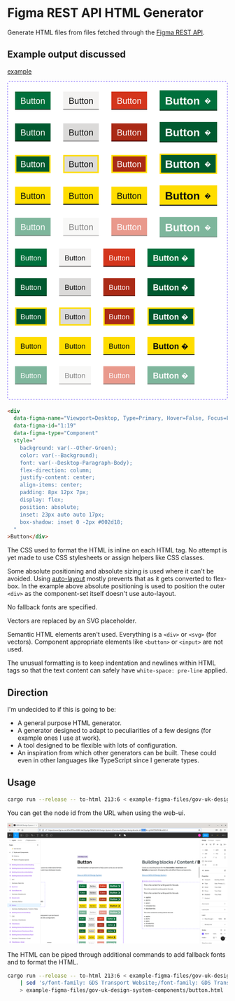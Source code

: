 # Figma REST API HTML Generator

Generate HTML files from files fetched through the
[Figma REST API](https://www.figma.com/developers/api).

## Example output discussed

[example](../../example-figma-files/gov-uk-design-system-components/button.html)

![Screenshot of button.html as rendered by Firefox](../../README-images/buttons-html-rendered.png)

```html
<div
  data-figma-name="Viewport=Desktop, Type=Primary, Hover=False, Focus=False, Disabled=False"
  data-figma-id="1:19"
  data-figma-type="Component"
  style="
    background: var(--Other-Green);
    color: var(--Background);
    font: var(--Desktop-Paragraph-Body);
    flex-direction: column;
    justify-content: center;
    align-items: center;
    padding: 8px 12px 7px;
    display: flex;
    position: absolute;
    inset: 23px auto auto 17px;
    box-shadow: inset 0 -2px #002d18;
  "
>Button</div>
```

The CSS used to format the HTML is inline on each HTML tag. No attempt is yet
made to use CSS stylesheets or assign helpers like CSS classes.

Some absolute positioning and absolute sizing is used where it can't be avoided.
Using
[auto-layout](https://help.figma.com/hc/en-us/articles/5731482952599-Using-auto-layout)
mostly prevents that as it gets converted to flex-box. In the example above
absolute positioning is used to position the outer `<div>` as the component-set
itself doesn't use auto-layout.

No fallback fonts are specified.

Vectors are replaced by an SVG placeholder.

Semantic HTML elements aren't used. Everything is a `<div>` or `<svg>` (for
vectors). Component appropriate elements like `<button>` or `<input>` are not
used.

The unusual formatting is to keep indentation and newlines within HTML tags so
that the text content can safely have `white-space: pre-line` applied.

## Direction

I'm undecided to if this is going to be:

- A general purpose HTML generator.
- A generator designed to adapt to peculiarities of a few designs (for example
  ones I use at work).
- A tool designed to be flexible with lots of configuration.
- An inspiration from which other generators can be built. These could even in
  other languages like TypeScript since I generate types.

## Usage

```bash
cargo run --release -- to-html 213:6 < example-figma-files/gov-uk-design-system.json > example-figma-files/gov-uk-design-system-components/button.html
```

You can get the node id from the URL when using the web-ui.

![Screenshot of Gov UK design system in Figma web view with Button component selected and node-id=213-6 highlighted in the address bar](../../README-images/selecting-node-id.png)

The HTML can be piped through additional commands to add fallback fonts and to
format the HTML.

```bash
cargo run --release -- to-html 213:6 < example-figma-files/gov-uk-design-system.json \
	| sed 's/font-family: GDS Transport Website;/font-family: GDS Transport Website,arial,sans-serif;/g' \
	> example-figma-files/gov-uk-design-system-components/button.html
```
